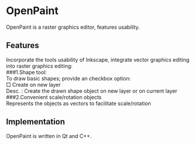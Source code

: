 # OpenPaint
OpenPaint is a raster graphics editor, features usability.

## Features
Incorporate the tools usability of Inkscape, integrate vector graphics editing into raster graphics editing:  
###1.Shape tool:  
To draw basic shapes; provide an checkbox option:  
□ Create on new layer  
    Desc. : Create the drawn shape object on new layer or on current layer  
###2.Convenient scale/rotation objects  
Represents the objects as vectors to facilitate scale/rotation

## Implementation
OpenPaint is written in Qt and C++.
